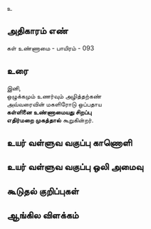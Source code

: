உ


## அதிகாரம் எண்

கள் உண்ணாமை - பாயிரம் - 093	
## உரை

இனி,  
ஒழுக்கமும் உணர்வும் அழித்தற்கண்  
அவ்வரைவின் மகளிரோடு ஒப்பதாய  
**கள்ளினை உண்ணாமையது சிறப்பு  
எதிர்மறை முகத்தால்** கூறுகின்றர்.


## உயர் வள்ளுவ வகுப்பு காணொளி


## உயர் வள்ளுவ வகுப்பு ஒலி அமைவு 


## கூடுதல் குறிப்புகள்


## ஆங்கில விளக்கம்

